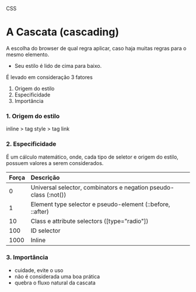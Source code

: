 CSS
# A Cascata (cascading)

A escolha do browser de qual regra aplicar, caso haja muitas regras para o mesmo elemento.

* Seu estilo é lido de cima para baixo.

É levado em consideração 3 fatores

1. Origem do estilo
2. Especificidade
3. Importância


### 1. Origem do estilo

inline > tag style > tag link

### 2. Especificidade

É um cálculo matemático, onde, cada tipo de seletor e origem do estilo, possuem valores a serem considerados.

|Força|Descrição|
|:---|:---|
|0    |   Universal selector, combinators e negation pseudo-class (:not())|
|1    |   Element type selector e pseudo-element (::before, ::after)|
|10   |   Class e attribute selectors ([type="radio"])|
|100  |   ID selector|
|1000 |   Inline|

### 3. Importância

* cuidade, evite o uso
* não é considerada uma boa prática
* quebra o fluxo natural da cascata